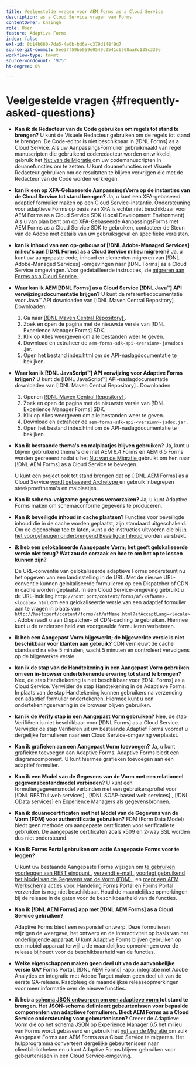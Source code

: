 ```yaml
---
title: Veelgestelde vragen voor AEM Forms as a Cloud Service
description: as a Cloud Service vragen van Forms
contentOwner: khsingh
role: User
feature: Adaptive Forms
index: false
exl-id: 0b14b680-7da5-4e0b-bd6a-c379d148f9d7
source-git-commit: 5ee37f59bb959e0549c0541c6568aa8c135c330e
workflow-type: tm+mt
source-wordcount: '975'
ht-degree: 0%

---
```


# Veelgestelde vragen {#frequently-asked-questions}

* **Kan ik de Redacteur van de Code gebruiken om regels tot stand te brengen?**
U kunt de Visuele Redacteur gebruiken om de regels tot stand te brengen. De Code-editor is niet beschikbaar in [!DNL Forms] as a Cloud Service. Als uw AanpassingsFormulier gebruikmaakt van regel manuscripten die gebruikend coderedacteur worden ontwikkeld, gebruik het [ Nut van de Migratie ](migrate-to-forms-as-a-cloud-service.md) om uw codemanuscripten in douanefuncties om te zetten. U kunt douanefuncties met Visuele Redacteur gebruiken om de resultaten te blijven verkrijgen die met de Redacteur van de Code worden verkregen.

* **kan ik een op XFA-Gebaseerde AanpassingsVorm op de instanties van de Cloud Service tot stand brengen?**
Ja, u kunt een XFA-gebaseerd adaptief formulier maken op een Cloud Service-instantie. Ondersteuning voor adaptieve Forms op basis van XFA is echter niet beschikbaar voor AEM Forms as a Cloud Service SDK (Local Development Environment). Als u van plan bent om op XFA-Gebaseerde AanpassingsForms met AEM Forms as a Cloud Service SDK te gebruiken, contacteer de Steun van de Adobe met details van uw gebruiksgeval en specifieke vereisten.

<!-- * **Can I use an XDP as a Document of Record (DoR) template? Is Forms Designer included in AEM Forms as a Cloud Service license?** 

  Yes, you can use an XDP as a Document of Record template on Cloud Service instances. However, support to use XDP as a Document of Record template is not available for AEM Forms as a Cloud Service SDK (Local development environment). -->

* **kan ik inhoud van een op-gebouw of [!DNL Adobe-Managed Services] milieu&#39;s aan [!DNL Forms] as a Cloud Service milieu migreren?**
Ja, u kunt uw aangepaste code, inhoud en elementen migreren van [!DNL Adobe-Managed Services] -omgevingen naar [!DNL Forms] as a Cloud Service omgevingen. Voor gedetailleerde instructies, zie [ migreren aan Forms as a Cloud Service ](migrate-to-forms-as-a-cloud-service.md).

<!-- You can use package manager or Experience Manager UI to [export and import Forms and related assets](import-export-forms-templates.md), use the migration utility to make your existing assets compatible with [!DNL Forms] as a Cloud Service, use the [Best Practices Analyzer](https://experienceleague.adobe.com/docs/experience-manager-cloud-service/moving/cloud-migration/best-practices-analyzer/overview-best-practices-analyzer.html?lang=en#best-practices-analyzer) tool to find the features and APIs that require changes and updated before migration, and use the [Content Transfer Tools](https://docs.adobe.com/content/help/en/experience-manager-cloud-service/moving/home.html) to move your custom code without refactoring it. -->

* **Waar kan ik AEM [!DNL Forms] as a Cloud Service [!DNL Java™] API verwijzingsdocumentatie krijgen?**
U kunt de referentiedocumentatie voor Java™ API downloaden van [!DNL Maven Central Repository] . Downloaden:
   1. Ga naar [[!DNL Maven Central Repository] ](https://mvnrepository.com/artifact/com.adobe.aem/aem-forms-sdk-api).
   1. Zoek en open de pagina met de nieuwste versie van [!DNL Experience Manager Forms] SDK.
   1. Klik op Alles weergeven om alle bestanden weer te geven.
   1. Download en extraheer de `aem-forms-sdk-api-<version>-javadocs` .jar.
   1. Open het bestand index.html om de API-naslagdocumentatie te bekijken.

* **Waar kan ik [!DNL JavaScript™] API verwijzing voor Adaptive Forms krijgen?**
U kunt de [!DNL JavaScript™] API-naslagdocumentatie downloaden van [!DNL  Maven Central Repository] . Downloaden:
   1. Openen [[!DNL Maven Central Repository] ](https://mvnrepository.com/artifact/com.adobe.aem/aem-forms-sdk-api) .
   1. Zoek en open de pagina met de nieuwste versie van [!DNL Experience Manager Forms] SDK.
   1. Klik op Alles weergeven om alle bestanden weer te geven.
   1. Download en extraheer de `aem-forms-sdk-api-<version>-jsdoc.jar` .
   1. Open het bestand index.html om de API-naslagdocumentatie te bekijken.

* **Kan ik bestaande thema&#39;s en malplaatjes blijven gebruiken?**
Ja, kunt u blijven gebruikend thema&#39;s die met AEM 6.4 Forms en AEM 6.5 Forms worden gecreeerd nadat u het [ Nut van de Migratie ](migrate-to-forms-as-a-cloud-service.md) gebruikt om hen naar [!DNL AEM Forms] as a Cloud Service te bewegen.

  U kunt een project ook tot stand brengen dat op [!DNL AEM Forms] as a Cloud Service [ wordt gebaseerd Archetype ](setup-local-development-environment.md#forms-cloud-service-local-development-environment) en gebruik inbegrepen steekproefthema&#39;s en malplaatjes.

* **Kan ik schema-volgzame gegevens veroorzaken?**
Ja, u kunt Adaptive Forms maken om schemaconforme gegevens te produceren.

<!-- * **Can I pass custom parameters to the prefill service?**
Custom parameters are planned for an upcoming release. -->

* **Kan ik beveiligde inhoud in cache plaatsen?**
Functies voor beveiligde inhoud die in de cache worden geplaatst, zijn standaard uitgeschakeld. Om de eigenschap toe te laten, kunt u de instructies uitvoeren die bij [ in het voorgeheugen onderbrengend Beveiligde Inhoud ](https://experienceleague.adobe.com/docs/experience-manager-dispatcher/using/configuring/permissions-cache.html) worden verstrekt.

* **ik heb een gelokaliseerde Aangepaste Vorm; het geeft gelokaliseerde versie niet terug? Wat zou de oorzaak en hoe te om het op te lossen kunnen zijn?**

  De URL-conventie van gelokaliseerde adaptieve Forms ondersteunt nu het opgeven van een landinstelling in de URL. Met de nieuwe URL-conventie kunnen gelokaliseerde formulieren op een Dispatcher of CDN in cache worden geplaatst. In een Cloud Service-omgeving gebruikt u de URL-indeling `http://host:port/content/forms/af/<afName>.<locale>.html` om een gelokaliseerde versie van een adaptief formulier aan te vragen in plaats van `http://host:port/content/forms/af/afName.html?afAcceptLang=<locale>` . Adobe raadt u aan Dispatcher- of CDN-caching te gebruiken. Hiermee kunt u de rendersnelheid van voorgevulde formulieren verbeteren.

* **ik heb een Aangepast Vorm bijgewerkt; de bijgewerkte versie is niet beschikbaar voor klanten aan gebruik?**
CDN vernieuwt de cache standaard na elke 5 minuten, wacht 5 minuten en controleert vervolgens op de bijgewerkte versie.

* **kan ik de stap van de Handtekening in een Aangepast Vorm gebruiken om een in-browser ondertekenende ervaring tot stand te brengen?**
Nee, de stap Handtekening is niet beschikbaar voor [!DNL Forms] as a Cloud Service. Verwijder de stap Handtekening in de Adaptieve Forms. In plaats van de stap Handtekening kunnen gebruikers na verzending een adaptief formulier ondertekenen. Hiermee kunt u een ondertekeningservaring in de browser blijven gebruiken.

* **kan ik de Verify stap in een Aangepast Vorm gebruiken?**
Nee, de stap Verifiëren is niet beschikbaar voor [!DNL Forms] as a Cloud Service. Verwijder de stap Verifiëren uit uw bestaande Adaptief Forms voordat u dergelijke formulieren naar een Cloud Service-omgeving verplaatst.

* **Kan ik grafieken aan een Aangepast Vorm toevoegen?**
Ja, u kunt grafieken toevoegen aan Adaptive Forms. Adaptive Forms biedt een diagramcomponent. U kunt hiermee grafieken toevoegen aan een adaptief formulier.

* **Kan ik een Model van de Gegevens van de Vorm met een relationeel gegevensbestandmodel verbinden?**
U kunt een formuliergegevensmodel verbinden met een gebruikersprofiel voor [!DNL RESTful web services] , [!DNL SOAP-based web services] , [!DNL OData services] en Experience Managers als gegevensbronnen. <!--Support to connect a Form Data Model with a relational database is not available.-->

* **Kan ik douanecertificaten met het Model van de Gegevens van de Vorm (FDM) voor authentificatie gebruiken?**
FDM (Form Data Model) biedt geen methode om aangepaste certificaten voor verificatie te gebruiken. De aangepaste certificaten zoals x509 en 2-way SSL worden dus niet ondersteund.

* **Kan ik Forms Portal gebruiken om actie Aangepaste Forms voor te leggen?**

  U kunt uw bestaande Aangepaste Forms wijzigen om [ te gebruiken voorleggen aan REST eindpunt ](configuring-submit-actions.md#submit-to-rest-endpoint), [ verzendt e-mail ](configuring-submit-actions.md#send-email), [ voorlegt gebruikend het Model van de Gegevens van de Vorm (FDM) ](configuring-submit-actions.md#submit-using-form-data-model), en [ roept een AEM Werkschema ](configuring-submit-actions.md#invoke-an-aem-workflow) acties voor. Handeling Forms Portal en Forms Portal verzenden is nog niet beschikbaar. Houd de maandelijkse opmerkingen bij de release in de gaten voor de beschikbaarheid van de functies.

* **Kan ik [!DNL AEM Forms] app met [!DNL AEM Forms] as a Cloud Service gebruiken?**

  Adaptive Forms biedt een responsief ontwerp. Deze formulieren wijzigen de weergave, het ontwerp en de interactiviteit op basis van het onderliggende apparaat. U kunt Adaptive Forms blijven gebruiken op een mobiel apparaat terwijl u de maandelijkse opmerkingen over de release bijhoudt voor de beschikbaarheid van de functies.

* **Welke eigenschappen maken geen deel uit van de aanvankelijke versie GA?**
Forms Portal, [!DNL AEM Forms] -app, integratie met Adobe Analytics en integratie met Adobe Target maken geen deel uit van de eerste GA-release. Raadpleeg de maandelijkse releaseopmerkingen voor meer informatie over de nieuwe functies.

* **ik heb a [ schema JSON ontworpen om een adaptieve vorm ](adaptive-form-json-schema-form-model.md) tot stand te brengen. Het JSON-schema definieert gebeurtenissen voor bepaalde componenten van adaptieve formulieren. Biedt AEM Forms as a Cloud Service ondersteuning voor gebeurtenissen?**
Creeer de Adaptieve Vorm die op het schema JSON op Experience Manager 6.5 het milieu van Forms wordt gebaseerd en gebruik het [ nut van de Migratie ](migrate-to-forms-as-a-cloud-service.md) om zulk Aangepast Forms aan AEM Forms as a Cloud Service te migreren. Het hulpprogramma converteert dergelijke gebeurtenissen naar clientbibliotheken en u kunt Adaptive Forms blijven gebruiken voor gebeurtenissen in een Cloud Service-omgeving.

<!-- 

* **Is there any AEM Forms as a Cloud Service connector for Microsoft Power Automate?**

  Yes, Adobe provides an Adobe Experience Manager connector to access [Adobe Experience Manager Forms - Communication capabilities](https://experienceleague.adobe.com/docs/experience-manager-cloud-service/content/forms/using-communications/aem-forms-cloud-service-communications-introduction.html) through Microsoft Power Automate. You can create a PDF document that is based on a form design and XML form data or create PostScript (PS), Printer Command Language (PCL), Zebra Printing Language (ZPL) and other Printer Definition Language documents. 

  You can get started with Adobe Experience Manager easily with just a few steps:

  1. Generate the Service credentials: Use Adobe Experience Manager Developer Console to [generate](https://experienceleague.adobe.com/docs/experience-manager-learn/getting-started-with-aem-headless/authentication/service-credentials.html?#generate-service-credentials) the service credentials.  
  
  1. Setup your connection: Add your service credentials to the Adobe Experience Manager Connector. You can get crdential from service credential JSON and copy these credential details to your one-time connection setup:

    * AEM Server
    * Organization ID 
    * Client ID
    * Client Secret
    * Technical Account ID
    * Meta Scopes
    * Private Key - base64 encoded keys are accepted
    * Adobe IMS Host URL

    <br> 
    
    ![Use your Service Credential JSON for credential details](assets/forms-aem-pa-connector-connection.png)

    A sample Service Credential JSON file fields mapped to Adobe Experience Manager connector for Microsoft Power Automate.

    -->
